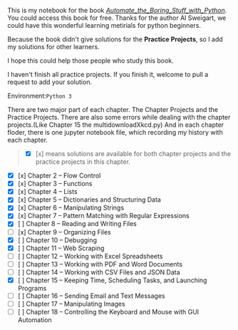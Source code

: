 This is my notebook for the book [*Automate_the_Boring_Stuff_with_Python*](https://automatetheboringstuff.com/#toc). You could access this book for free. Thanks for the author Al Sweigart, we could have this wonderful learning metirials for python beginners.

Because the book didn't give solutions for the **Practice Projects**, so I add my solutions for other learners.

I hope this could help those people who study this book.

I haven't finish all practice projects. If you finish it, welcome to pull a request to add your solution.

Environment:`Python 3`

There are two major part of each chapter. The Chapter Projects and the Practice Projects.
There are also some errors while dealing with the chapter projects.(Like Chapter 15 the multidownloadXkcd.py)
And in each chapter floder, there is one jupyter notebook file, which recording my history with each chapter.
> - [x] [x] means solutions are available for both chapter projects and the practice projects in this chapter.

- [x] [x] Chapter 2 – Flow Control
- [x] [x] Chapter 3 – Functions
- [x] [x] Chapter 4 – Lists
- [x] [x] Chapter 5 – Dictionaries and Structuring Data
- [x] [x] Chapter 6 – Manipulating Strings
- [x] [x] Chapter 7 – Pattern Matching with Regular Expressions
- [x] [ ] Chapter 8 – Reading and Writing Files
- [ ] [x] Chapter 9 – Organizing Files
- [x] [ ] Chapter 10 – Debugging
- [x] [ ] Chapter 11 – Web Scraping
- [ ] [ ] Chapter 12 – Working with Excel Spreadsheets
- [ ] [ ] Chapter 13 – Working with PDF and Word Documents
- [ ] [ ] Chapter 14 – Working with CSV Files and JSON Data
- [x] [ ] Chapter 15 – Keeping Time, Scheduling Tasks, and Launching Programs
- [ ] [ ] Chapter 16 – Sending Email and Text Messages
- [ ] [ ] Chapter 17 – Manipulating Images
- [ ] [ ] Chapter 18 – Controlling the Keyboard and Mouse with GUI Automation

